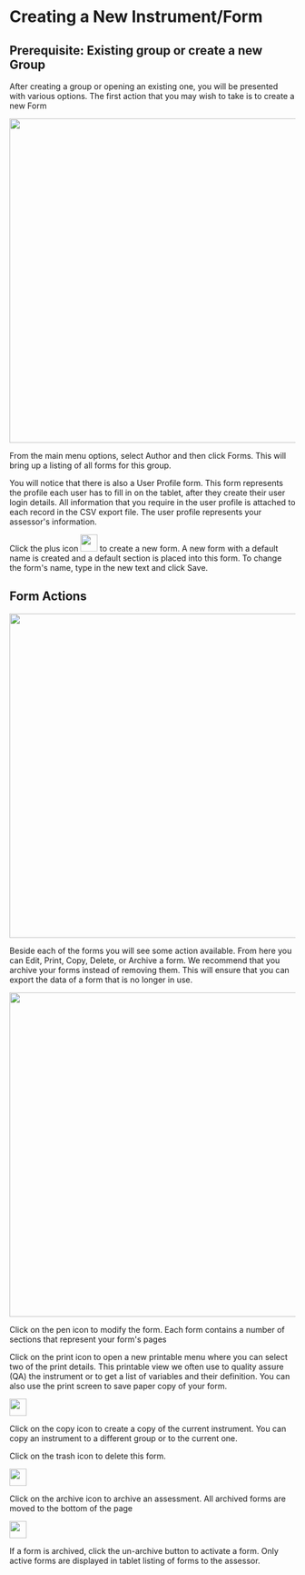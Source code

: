 # Creating a New Instrument/Form
## Prerequisite: Existing group or create a new Group

After creating a group or opening an existing one, you will be presented with various options. The first action that you may wish to take is to create a new Form

<img src="../media/createForm.gif" width="570">


From the main menu options, select Author and then click Forms. This will bring up a listing of all forms for this group.

You will notice that there is also a User Profile form. This form represents the profile each user has to fill in on the tablet, after they create their user login details. All information that you require in the user profile is attached to each record in the CSV export file. The user profile represents your assessor's information.

Click the plus icon <img src="../media/plusButton_small.png" width="30"> to create a new form. A new form with a default name is created and a default section is placed into this form. To change the form's name, type in the new text and click Save.

## Form Actions

<img src="../media/formActions.png" width="570">


Beside each of the forms you will see some action available. From here you can Edit, Print, Copy, Delete, or Archive a form. We recommend that you archive your forms instead of removing them. This will ensure that you can export the data of a form that is no longer in use.

<img src="../media/formActions.gif" width="570">



Click on the pen icon to modify the form. Each form contains a number of sections that represent your form's pages

Click on the print icon to open a new printable menu where you can select two of the print details. This printable view we often use to quality assure (QA) the instrument or to get a list of variables and their definition. You can also use the print screen to save paper copy of your form.

<img src="../media/copyImage.png" width="30">


Click on the copy icon to create a copy of the current instrument. You can copy an instrument to a different group or to the current one.

Click on the trash icon to delete this form.

<img src="../media/saveImage.png" width="30">


Click on the archive icon to archive an assessment. All archived forms are moved to the bottom of the page

<img src="../media/archiveImage.png" width="30">


If a form is archived, click the un-archive button to activate a form. Only active forms are displayed in tablet listing of forms to the assessor.